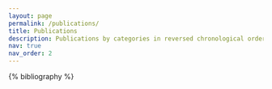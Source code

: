 ```yaml
---
layout: page
permalink: /publications/
title: Publications
description: Publications by categories in reversed chronological order. Generated by jekyll-scholar. Papers mared with "†" use alphabetic ordering of authors, following the convention of theoretical computer science.
nav: true
nav_order: 2
---
```


<!-- _pages/publications.md -->
<div class="publications">

{% bibliography %}

</div>
